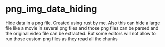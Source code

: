 # png_img_data_hiding
Hide data in a png file. Created using rust by me. Also this can hide a large file like a movie in several png files and those png files can be parsed and the original video file can be extracted. But some editors will not allow to run those custom png files as they read all the chunks
